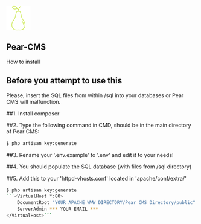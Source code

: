 ![picture](public/images/logo/logo_64.png)

## Pear-CMS
How to install

## Before you attempt to use this
Please, insert the SQL files from within /sql into your databases or Pear CMS will malfunction.

##1. Install composer

##2. Type the following command in CMD, should be in the main directory of Pear CMS:
```sh
$ php artisan key:generate
```

##3. Rename your '.env.example' to '.env' and edit it to your needs!

##4. You should populate the SQL database (with files from /sql directory)

##5. Add this to your 'httpd-vhosts.conf' located in 'apache/conf/extra/'

```sh
$ php artisan key:generate
```<VirtualHost *:80>
	DocumentRoot "YOUR APACHE WWW DIRECTORY/Pear CMS Directory/public"
	ServerAdmin *** YOUR EMAIL ***
</VirtualHost>```
